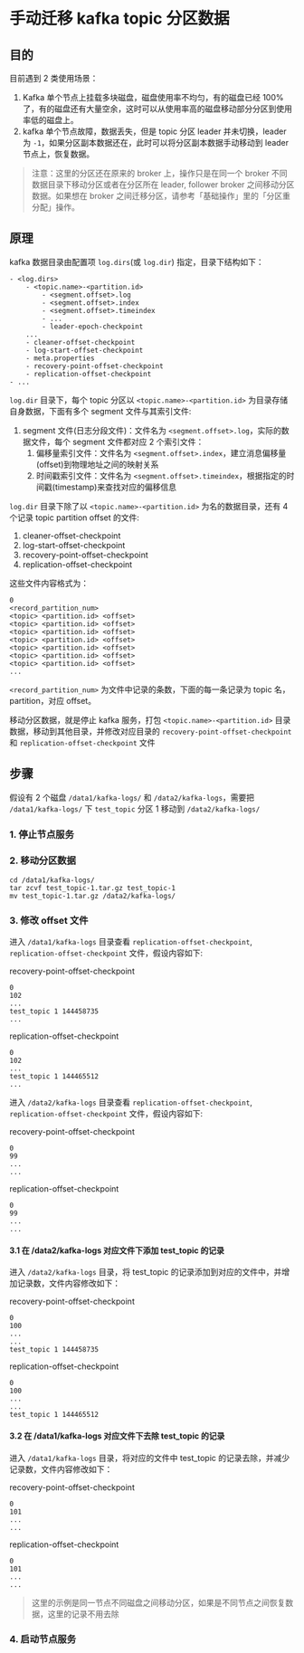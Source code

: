 # 手动迁移 kafka topic 分区数据

## 目的

目前遇到 2 类使用场景：

1. Kafka 单个节点上挂载多块磁盘，磁盘使用率不均匀，有的磁盘已经 100% 了，有的磁盘还有大量空余，这时可以从使用率高的磁盘移动部分分区到使用率低的磁盘上。
2. kafka 单个节点故障，数据丢失，但是 topic 分区 leader 并未切换，leader 为 `-1`，如果分区副本数据还在，此时可以将分区副本数据手动移动到 leader 节点上，恢复数据。

> 注意：这里的分区还在原来的 broker 上，操作只是在同一个 broker 不同数据目录下移动分区或者在分区所在 leader, follower broker 之间移动分区数据。如果想在 broker 之间迁移分区，请参考「基础操作」里的「分区重分配」操作。

## 原理

kafka 数据目录由配置项 `log.dirs`(或 `log.dir`) 指定，目录下结构如下：

```
- <log.dirs>
    - <topic.name>-<partition.id>
        - <segment.offset>.log
        - <segment.offset>.index
        - <segment.offset>.timeindex
        - ...
        - leader-epoch-checkpoint
    ...
    - cleaner-offset-checkpoint
    - log-start-offset-checkpoint
    - meta.properties
    - recovery-point-offset-checkpoint
    - replication-offset-checkpoint
- ...
```

`log.dir` 目录下，每个 topic 分区以 `<topic.name>-<partition.id>` 为目录存储自身数据，下面有多个 segment 文件与其索引文件:

1. segment 文件(日志分段文件)：文件名为 `<segment.offset>.log`，实际的数据文件，每个 segment 文件都对应 2 个索引文件：
    1. 偏移量索引文件：文件名为 `<segment.offset>.index`，建立消息偏移量(offset)到物理地址之间的映射关系
    2. 时间戳索引文件：文件名为 `<segment.offset>.timeindex`，根据指定的时间戳(timestamp)来查找对应的偏移信息

`log.dir` 目录下除了以 `<topic.name>-<partition.id>` 为名的数据目录，还有 4 个记录 topic partition offset 的文件:
1. cleaner-offset-checkpoint
2. log-start-offset-checkpoint
3. recovery-point-offset-checkpoint
4. replication-offset-checkpoint


这些文件内容格式为：

```
0
<record_partition_num>
<topic> <partition.id> <offset>
<topic> <partition.id> <offset>
<topic> <partition.id> <offset>
<topic> <partition.id> <offset>
<topic> <partition.id> <offset>
<topic> <partition.id> <offset>
<topic> <partition.id> <offset>
...
```

`<record_partition_num>` 为文件中记录的条数，下面的每一条记录为 topic 名，partition，对应 offset。

移动分区数据，就是停止 kafka 服务，打包 `<topic.name>-<partition.id>` 目录数据，移动到其他目录，并修改对应目录的 `recovery-point-offset-checkpoint` 和 `replication-offset-checkpoint` 文件

## 步骤

假设有 2 个磁盘 `/data1/kafka-logs/` 和 `/data2/kafka-logs`，需要把 `/data1/kafka-logs/` 下 `test_topic` 分区 1 移动到 `/data2/kafka-logs/`

### 1. 停止节点服务

### 2. 移动分区数据

    cd /data1/kafka-logs/
    tar zcvf test_topic-1.tar.gz test_topic-1
    mv test_topic-1.tar.gz /data2/kafka-logs/

### 3. 修改 offset 文件

进入 `/data1/kafka-logs` 目录查看 `replication-offset-checkpoint`, `replication-offset-checkpoint` 文件，假设内容如下:

recovery-point-offset-checkpoint

```
0
102
...
test_topic 1 144458735
...
```

replication-offset-checkpoint

```
0
102
...
test_topic 1 144465512
...
```

进入 `/data2/kafka-logs` 目录查看 `replication-offset-checkpoint`, `replication-offset-checkpoint` 文件，假设内容如下:

recovery-point-offset-checkpoint

```
0
99
...
...
```

replication-offset-checkpoint

```
0
99
...
...
```

#### 3.1 在 /data2/kafka-logs 对应文件下添加 test_topic 的记录

进入 `/data2/kafka-logs` 目录，将 test_topic 的记录添加到对应的文件中，并增加记录数，文件内容修改如下：

recovery-point-offset-checkpoint

```
0
100
...
...
test_topic 1 144458735
```

replication-offset-checkpoint

```
0
100
...
...
test_topic 1 144465512
```

#### 3.2 在 /data1/kafka-logs 对应文件下去除 test_topic 的记录

进入 `/data1/kafka-logs` 目录，将对应的文件中 test_topic 的记录去除，并减少记录数，文件内容修改如下：

recovery-point-offset-checkpoint

```
0
101
...
...
```

replication-offset-checkpoint

```
0
101
...
...
```

> 这里的示例是同一节点不同磁盘之间移动分区，如果是不同节点之间恢复数据，这里的记录不用去除

### 4. 启动节点服务


